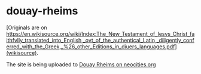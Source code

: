 # douay-rheims

[Originals are on https://en.wikisource.org/wiki/Index:The_New_Testament_of_Iesvs_Christ_faithfvlly_translated_into_English,_ovt_of_the_authentical_Latin,_diligently_conferred_with_the_Greek,_%26_other_Editions_in_diuers_languages.pdf](wikisource).

The site is being uploaded to [Douay Rheims on neocities.org](https://douayrheims.neocities.org)


